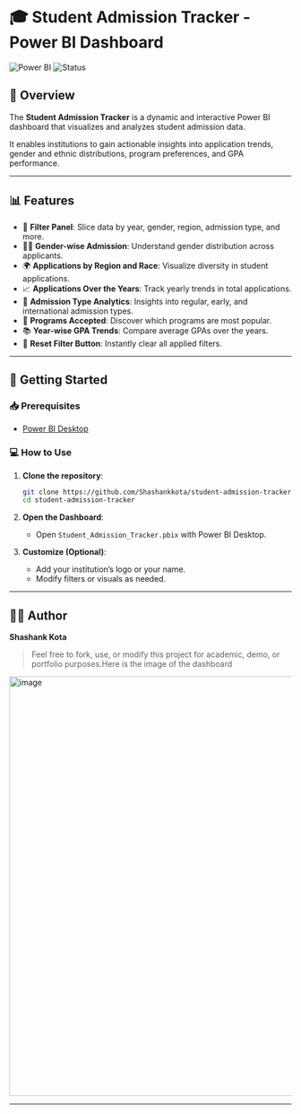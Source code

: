 

# 🎓 Student Admission Tracker - Power BI Dashboard

![Power BI](https://img.shields.io/badge/Built%20With-Power%20BI-blue)
![Status](https://img.shields.io/badge/Status-Completed-brightgreen)

## 📌 Overview

The **Student Admission Tracker** is a dynamic and interactive Power BI dashboard that visualizes and analyzes student admission data.

It enables institutions to gain actionable insights into application trends, gender and ethnic distributions, program preferences, and GPA performance.

---

## 📊 Features

* 🧭 **Filter Panel**: Slice data by year, gender, region, admission type, and more.
* 🧑‍🎓 **Gender-wise Admission**: Understand gender distribution across applicants.
* 🌍 **Applications by Region and Race**: Visualize diversity in student applications.
* 📈 **Applications Over the Years**: Track yearly trends in total applications.
* 🎯 **Admission Type Analytics**: Insights into regular, early, and international admission types.
* 🏫 **Programs Accepted**: Discover which programs are most popular.
* 📚 **Year-wise GPA Trends**: Compare average GPAs over the years.
* 🔁 **Reset Filter Button**: Instantly clear all applied filters.

---



## 🚀 Getting Started

### 📥 Prerequisites

* [Power BI Desktop](https://powerbi.microsoft.com/desktop)

### 💻 How to Use

1. **Clone the repository**:

   ```bash
   git clone https://github.com/Shashankkota/student-admission-tracker.git
   cd student-admission-tracker
   ```

2. **Open the Dashboard**:

   * Open `Student_Admission_Tracker.pbix` with Power BI Desktop.

3. **Customize (Optional)**:

   * Add your institution’s logo or your name.
   * Modify filters or visuals as needed.

---

## 👨‍💻 Author

**Shashank Kota**

> Feel free to fork, use, or modify this project for academic, demo, or portfolio purposes.Here is the image of the dashboard 
<img width="1336" height="749" alt="image" src="https://github.com/user-attachments/assets/81ac3375-03df-4b66-b1cd-4b58da828908" />


---

